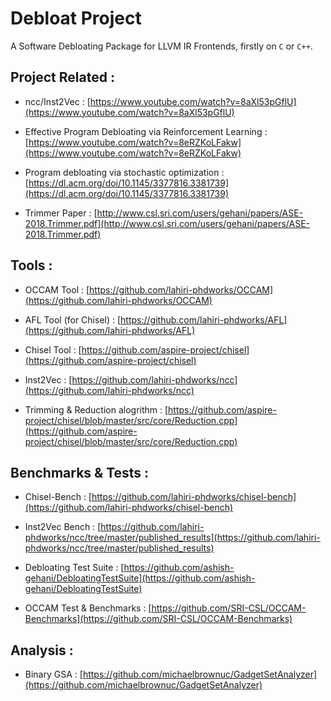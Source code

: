 # Debloat Project

A Software Debloating Package for LLVM IR Frontends, firstly on ```C``` or ```C++```.


## Project Related : 

- ncc/Inst2Vec : [https://www.youtube.com/watch?v=8aXl53pGflU](https://www.youtube.com/watch?v=8aXl53pGflU)

- Effective Program Debloating via Reinforcement Learning : [https://www.youtube.com/watch?v=8eRZKoLFakw](https://www.youtube.com/watch?v=8eRZKoLFakw)

- Program debloating via stochastic optimization :[https://dl.acm.org/doi/10.1145/3377816.3381739](https://dl.acm.org/doi/10.1145/3377816.3381739)

- Trimmer Paper : [http://www.csl.sri.com/users/gehani/papers/ASE-2018.Trimmer.pdf](http://www.csl.sri.com/users/gehani/papers/ASE-2018.Trimmer.pdf)

## Tools : 

- OCCAM Tool : [https://github.com/lahiri-phdworks/OCCAM](https://github.com/lahiri-phdworks/OCCAM)

- AFL Tool (for Chisel) : [https://github.com/lahiri-phdworks/AFL](https://github.com/lahiri-phdworks/AFL)

- Chisel Tool : [https://github.com/aspire-project/chisel](https://github.com/aspire-project/chisel)

- Inst2Vec : [https://github.com/lahiri-phdworks/ncc](https://github.com/lahiri-phdworks/ncc)

- Trimming & Reduction alogrithm : [https://github.com/aspire-project/chisel/blob/master/src/core/Reduction.cpp](https://github.com/aspire-project/chisel/blob/master/src/core/Reduction.cpp)


## Benchmarks & Tests : 

- Chisel-Bench : [https://github.com/lahiri-phdworks/chisel-bench](https://github.com/lahiri-phdworks/chisel-bench)

- Inst2Vec Bench : [https://github.com/lahiri-phdworks/ncc/tree/master/published_results](https://github.com/lahiri-phdworks/ncc/tree/master/published_results)

- Debloating Test Suite : [https://github.com/ashish-gehani/DebloatingTestSuite](https://github.com/ashish-gehani/DebloatingTestSuite)

- OCCAM Test & Benchmarks : [https://github.com/SRI-CSL/OCCAM-Benchmarks](https://github.com/SRI-CSL/OCCAM-Benchmarks)


## Analysis : 

- Binary GSA : [https://github.com/michaelbrownuc/GadgetSetAnalyzer](https://github.com/michaelbrownuc/GadgetSetAnalyzer)
